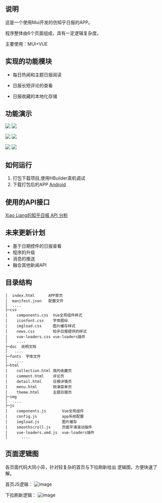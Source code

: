  ## 说明

 这是一个使用Mui开发的仿知乎日报的APP。  
 
 程序整体由6个页面组成，具有一定逻辑复杂度。
 
 主要使用：MUI+VUE

## 实现的功能模块

  * 每日热闻和主题日报阅读
  
  * 日报长短评论的查看
 
  * 日报收藏的本地化存储
 
## 功能演示 

<img  style='marign:20px' src="https://raw.githubusercontent.com/liganghui/mui-learn-demo/master/doc/demo/demo1.png"> <img  style='marign:20px' src="https://raw.githubusercontent.com/liganghui/mui-learn-demo/master/doc/demo/demo1.gif">


<img  style='marign:20px' src="https://raw.githubusercontent.com/liganghui/mui-learn-demo/master/doc/demo/demo2.png"> <img  style='marign:20px' src="https://raw.githubusercontent.com/liganghui/mui-learn-demo/master/doc/demo/demo2.gif">


<img  style='marign:20px' src="https://raw.githubusercontent.com/liganghui/mui-learn-demo/master/doc/demo/demo3.png"> <img  style='marign:20px' src="https://raw.githubusercontent.com/liganghui/mui-learn-demo/master/doc/demo/demo3.gif">

## 如何运行

 1. 打包下载项目,使用HBuilder真机调试
 2. 下载打包后的APP   [Android]()  


## 使用的API接口

  [Xiao Liang的知乎日报 API 分析](https://github.com/izzyleung/ZhihuDailyPurify/wiki/%E7%9F%A5%E4%B9%8E%E6%97%A5%E6%8A%A5-API-%E5%88%86%E6%9E%90)

## 未来更新计划

 * 基于日期控件的日报查看
 * 程序的升级
 * 消息的推送
 * 融合其他新闻API
## 目录结构
```
│  index.html      APP首页   
│  manifest.json   配置文件
│  ....
├─css  
│    components.css  Vue全局组件样式  
│    iconfont.css    字体图标
│    imgload.css     图片缓存样式
│    news.css        知乎日报提供的样式
│    vue-loaders.css vue-loaders插件
│    ....
├─doc  说明文档
│   ....
├─fonts  字体文件  
│   ....     
├─html    
│    collection.html 我的收藏页     
│    comment.html    评论页
│    detail.html     日报详情页
│    menu.html       侧滑菜单页
│    theme.html      主题日报页
├─img
│  ....
├─js  
│    components.js       Vue全局组件
│    config.js           app系统配置  
│    imgload.js          图片缓存
│    smoothscroll.js     页面平滑滚动插件
│    vue-loaders.umd.js  vue-loaders插件
│      ....
```

## 页面逻辑图

各页面代码大同小异，针对较复杂的首页与下拉刷新给出
逻辑图，方便快速了解。



首页JS逻辑：
![image](https://raw.githubusercontent.com/liganghui/mui-learn-demo/master/doc/%E9%A6%96%E9%A1%B5JS%E9%80%BB%E8%BE%91%E5%9B%BE.png)


下拉刷新逻辑：
![image](https://raw.githubusercontent.com/liganghui/mui-learn-demo/master/doc/%E4%B8%8B%E6%8B%89%E5%88%B7%E6%96%B0%E9%80%BB%E8%BE%91%E5%9B%BE.png)

